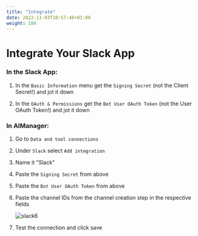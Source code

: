 ```yaml
---
title: "Integrate"
date: 2022-11-03T10:57:46+01:00
weight: 184
---
```


# Integrate Your Slack App

### In the Slack App: 

1. In the `Basic Information` menu get the `Signing Secret` (not the Client Secret!) and jot it down

3. In the `OAuth & Permissions` get the `Bot User OAuth Token` (not the User OAuth Token!) and jot it down


### In AIManager:

1. Go to `Data and tool connections`
5. Under `Slack` select `Add integration`
6. Name it "Slack"
7. Paste the `Signing Secret` from above
8. Paste the `Bot User OAuth Token` from above
9. Paste the channel IDs from the channel creation step in the respective fields

	![slack6](/cp4waiops-training/pics/slack/slack012.png)

10. Test the connection and click save





